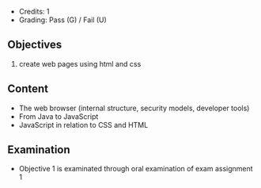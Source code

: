 - Credits: 1
- Grading: Pass (G) / Fail (U)

## Objectives

1. create web pages using html and css

## Content
- The web browser (internal structure, security models, developer tools)
- From Java to JavaScript
- JavaScript in relation to CSS and HTML

## Examination
- Objective 1 is examinated through oral examination of exam assignment 1
